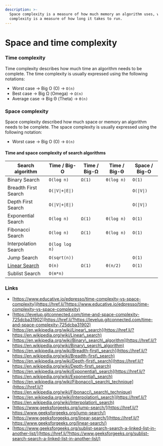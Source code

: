 ```yaml
---
description: >-
  Space complexity is a measure of how much memory an algorithm uses, while time
  complexity is a measure of how long it takes to run.
---
```


# Space and time complexity

### Time complexity

Time complexity describes how much time an algorithm needs to be complete. The time complexity is usually expressed using the following notations:

* Worst case → Big O (O) → `O(n)`
* Best case → Big Ω (Omega) -> `Ω(n)`
* Average case → Big Θ (Theta) -> `Θ(n)`

### Space complexity

Space complexity described how much space or memory an algorithm needs to be complete. The space complexity is usually expressed using the following notation:

* Worst case → Big O (O) → `O(n)`

#### Time and space complexity of search algorithms

| Search algorithm                                                                                     | Time / Big-O     | Time / Big-Ω | Time / Big-Θ | Space / Big-O |
| ---------------------------------------------------------------------------------------------------- | ---------------- | ------------ | ------------ | ------------- |
| Binary Search                                                                                        | `O(log n)`       | `Ω(1)`       | `Θ(log n)`   | `O(1)`        |
| Breadth First Search                                                                                 | `O(\|V\|+\|E\|)` |              |              | `O(\|V\|)`    |
| Depth First Search                                                                                   | `O(\|V\|+\|E\|)` |              |              | `O(\|V\|)`    |
| Exponential Search                                                                                   | `O(log n)`       | `Ω(1)`       | `Θ(log n)`   | `O(1)`        |
| Fibonacci Search                                                                                     | `O(log n)`       | `Ω(1)`       | `Θ(log n)`   | `O(1)`        |
| Interpolation Search                                                                                 | `O(log log n)`   |              |              |               |
| Jump Search                                                                                          | `O(sqrt(n))`     |              |              | `O(1)`        |
| [Linear Search](https://codenex.wordpress.com/2021/01/24/developer-toolbox-%E2%86%92-linear-search/) | `O(n)`           | `Ω(1)`       | `Θ(n/2)`     | `O(1)`        |
| Sublist Search                                                                                       | `O(m*n)`         |              |              |               |

### Links

* [https://www.educative.io/edpresso/time-complexity-vs-space-complexity](https://href.li/?https://www.educative.io/edpresso/time-complexity-vs-space-complexity)
* [https://levelup.gitconnected.com/time-and-space-complexity-725dcba31902](https://href.li/?https://levelup.gitconnected.com/time-and-space-complexity-725dcba31902)
* [https://en.wikipedia.org/wiki/Linear\_search](https://href.li/?https://en.wikipedia.org/wiki/Linear\_search)
* [https://en.wikipedia.org/wiki/Binary\_search\_algorithm](https://href.li/?https://en.wikipedia.org/wiki/Binary\_search\_algorithm)
* [https://en.wikipedia.org/wiki/Breadth-first\_search](https://href.li/?https://en.wikipedia.org/wiki/Breadth-first\_search)
* [https://en.wikipedia.org/wiki/Depth-first\_search](https://href.li/?https://en.wikipedia.org/wiki/Depth-first\_search)
* [https://en.wikipedia.org/wiki/Exponential\_search](https://href.li/?https://en.wikipedia.org/wiki/Exponential\_search)
* [https://en.wikipedia.org/wiki/Fibonacci\_search\_technique](https://href.li/?https://en.wikipedia.org/wiki/Fibonacci\_search\_technique)
* [https://en.wikipedia.org/wiki/Interpolation\_search](https://href.li/?https://en.wikipedia.org/wiki/Interpolation\_search)
* [https://www.geeksforgeeks.org/jump-search/](https://href.li/?https://www.geeksforgeeks.org/jump-search/)
* [https://www.geeksforgeeks.org/linear-search/](https://href.li/?https://www.geeksforgeeks.org/linear-search/)
* [https://www.geeksforgeeks.org/sublist-search-search-a-linked-list-in-another-list/](https://href.li/?https://www.geeksforgeeks.org/sublist-search-search-a-linked-list-in-another-list/)


